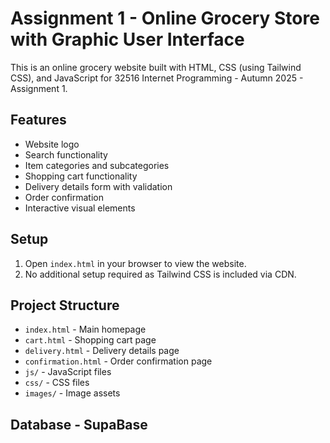 # Assignment 1 - Online Grocery Store with Graphic User Interface

This is an online grocery website built with HTML, CSS (using Tailwind CSS), and JavaScript for 32516 Internet Programming - Autumn 2025 - Assignment 1.

## Features

- Website logo
- Search functionality
- Item categories and subcategories
- Shopping cart functionality
- Delivery details form with validation
- Order confirmation
- Interactive visual elements

## Setup

1. Open `index.html` in your browser to view the website.
2. No additional setup required as Tailwind CSS is included via CDN.

## Project Structure

- `index.html` - Main homepage
- `cart.html` - Shopping cart page
- `delivery.html` - Delivery details page
- `confirmation.html` - Order confirmation page
- `js/` - JavaScript files
- `css/` - CSS files
- `images/` - Image assets

## Database - SupaBase


